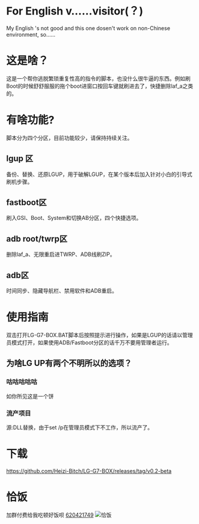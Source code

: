 # For English v……visitor(？)
My English 's not good and this one dosen't work on non-Chinese environment, so……
# 这是啥？
这是一个帮你逃脱繁琐重复性高的指令的脚本，也没什么很牛逼的东西。例如刷Boot的时候舒舒服服的拖个boot进窗口按回车键就刷进去了，快捷删除laf_a之类的。
# 有啥功能?
脚本分为四个分区，目前功能较少，请保持持续关注。
## lgup 区
备份、替换、还原LGUP，用于破解LGUP，在某个版本后加入针对小白的引导式刷机步骤。
## fastboot区
刷入GSI、Boot、System和切换AB分区，四个快捷选项。
## adb root/twrp区
删除laf_a、无限重启进TWRP、ADB线刷ZIP。
## adb区
时间同步、隐藏导航栏、禁用软件和ADB重启。
# 使用指南
双击打开LG-G7-BOX.BAT脚本后按照提示进行操作，如果是LGUP的话请以管理员模式打开，如果使用ADB/Fastboot分区的话千万不要用管理者运行。
## 为啥LG UP有两个不明所以的选项？
### 咕咕咕咕咕
如你所见这是一个饼
### 流产项目
源:DLL替换，由于set /p在管理员模式下不工作，所以流产了。
# 下载
https://github.com/Heizi-Bitch/LG-G7-BOX/releases/tag/v0.2-beta
# 恰饭
加群付费给我吃顿好饭呗 [620421749](https://jq.qq.com/?_wv=1027&k=55mFD6u)
![恰饭](1.jpg)
